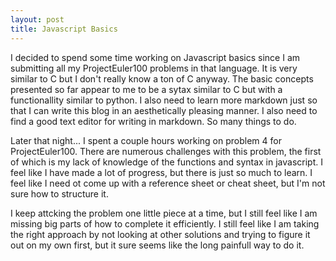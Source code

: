 ```yaml
---
layout: post
title: Javascript Basics
---
```

I decided to spend some time working on Javascript basics since I am submitting all my ProjectEuler100 problems in that language.  It is very similar to C but I don't really know a ton of C anyway.  The basic concepts presented so far appear to me to be a sytax similar to C but with a functionallity similar to python.
I also need to learn more markdown just so that I can write this blog in an aesthetically pleasing manner.
I also need to find a good text editor for writing in markdown.
So many things to do.

Later that night... I spent a couple hours working on problem 4 for ProjectEuler100.  There are numerous challenges with this problem, the first of which is my lack of knowledge of the functions and syntax in javascript.  I feel like I have made a lot of progress, but there is just so much to learn.  I feel like I need ot come up with a reference sheet or cheat sheet, but I'm not sure how to structure it.  

I keep  attcking the problem one little piece at a time, but I still feel like I am missing big parts of how to complete it efficiently.  I still feel like I am taking the right approach by not looking at other solutions and trying to figure it out on my own first, but it sure seems like the long painfull way to do it.
